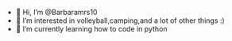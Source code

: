 - 👋 Hi, I’m @Barbaramrs10
- 👀 I’m interested in volleyball,camping,and a lot of other things :)
- 🌱 I’m currently learning how to code in python 

